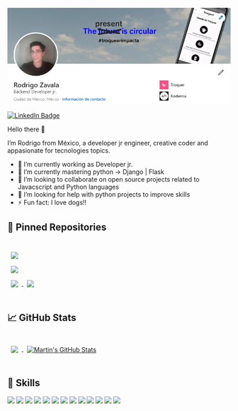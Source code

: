 [![Rodrigo's GitHub Banner](./assets/RodrigoBannerGithub.png)]()


[![LinkedIn Badge](https://img.shields.io/badge/LinkedIn-Profile-informational?style=flat&logo=linkedin&logoColor=white&color=0D76A8)](www.linkedin.com/in/rodrigo-zavala-5996a2104)

Hello there 👋

I’m Rodrigo from México, a developer jr engineer, creative coder and appasionate for tecnologies topics.

- 🔭 I’m currently working as Developer jr.
- 🌱 I’m currently mastering python -> Django | Flask
- 👯 I’m looking to collaborate on open source projects related to Javacscript and Python languages
- 🤔 I’m looking for help with python projects to improve skills
- ⚡ Fun fact: I love dogs!!


## 📌 Pinned Repositories

<br>

<a href="https://github.com/rockzt/python_file_management">
  <img align="center" style="margin:0.5rem" src="https://github-readme-stats.vercel.app/api/pin/?username=rockzt&repo=python_file_management&title_color=ffffff&text_color=c9cacc&icon_color=4AB197&bg_color=1A2B34" />
</a>

<br>

<a href="https://github.com/rockzt/libreta-direcciones-python">
  <img align="center" style="margin:0.5rem" src="https://github-readme-stats.vercel.app/api/pin/?username=rockzt&repo=libreta-direcciones-python&title_color=ffffff&text_color=c9cacc&icon_color=4AB197&bg_color=1A2B34" />
</a>

<br>

<a href="https://github.com/rockzt/f_web">
  <img align="center" style="margin:0.5rem" src="https://github-readme-stats.vercel.app/api/pin/?username=rockzt&repo=f_web&title_color=ffffff&text_color=c9cacc&icon_color=4AB197&bg_color=1A2B34" />
</a>

<a href="https://github.com/rockzt/travis-ci-example">
  <img align="center" style="margin:0.5rem" src="https://github-readme-stats.vercel.app/api/pin/?username=rockzt&repo=travis-ci-example&title_color=ffffff&text_color=c9cacc&icon_color=4AB197&bg_color=1A2B34" />
</a>

<br>
<br>

## &#x1f4c8; GitHub Stats

<br>

<a href="https://github.com/rockzt">
  <img align="center" style="margin:0.5rem" src="https://github-readme-stats.vercel.app/api/top-langs/?username=rockzt&hide=html,css&title_color=ffffff&text_color=c9cacc&icon_color=4AB197&bg_color=1A2B34" />
</a>

<a href="https://github.com/rockzt">
  <img align="center" style="margin:0.5rem" src="https://github-readme-stats.vercel.app/api?username=rockzt&show_icons=true&line_height=27&count_private=true&title_color=ffffff&text_color=c9cacc&icon_color=4AB097&bg_color=1A2B34" alt="Martin's GitHub Stats" />
</a>

<br>
<br>

## 💼 Skills

![](https://img.shields.io/badge/Code-JavaScript-informational?style=flat&logo=JavaScript&logoColor=white&color=4AB197)
![](https://img.shields.io/badge/Code-Python-informational?style=flat&logo=GreenSock&logoColor=white&color=4AB197)
![](https://img.shields.io/badge/Code-MySQL-informational?style=flat&logo=MySQL&logoColor=white&color=4AB197)
![](https://img.shields.io/badge/Style-CSS-informational?style=flat&logo=css3&logoColor=white&color=4AB197)
![](https://img.shields.io/badge/Tools-RabbitMQ-informational?style=flat&logo=docker&logoColor=white&color=4AB197)
![](https://img.shields.io/badge/Tools-Redis-informational?style=flat&logo=GitLab&logoColor=white&color=4AB197)
![](https://img.shields.io/badge/Tools-Magento-informational?style=flat&logo=docker&logoColor=white&color=4AB197)
![](https://img.shields.io/badge/Tools-Docker-informational?style=flat&logo=docker&logoColor=white&color=4AB197)
![](https://img.shields.io/badge/Tools-GitHub-informational?style=flat&logo=GitHub&logoColor=white&color=4AB197)
![](https://img.shields.io/badge/Tools-Bitbucket-informational?style=flat&logo=Bitbucket&logoColor=white&color=4AB197)
![](https://img.shields.io/badge/Tools-Jira-informational?style=flat&logo=Jira-Software&logoColor=white&color=4AB197)
![](https://img.shields.io/badge/Tools-NPM-informational?style=flat&logo=npm&logoColor=white&color=4AB197)
![](https://img.shields.io/badge/Tools-Postman-informational?style=flat&logo=Postman&logoColor=white&color=4AB197)

<br>
